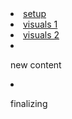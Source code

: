 <!DOCTYPE html>
<html>
<head>
	<title>frick.</title>
</head>
<body>
<li><a href="/morrowind/setup">setup</a>
<li><a href="/morrowind/visuals1">visuals 1</a>
<li><a href="/morrowind/visuals2">visuals 2</a>
<li><p>new content</p>
<li><p>finalizing</p>

</body>
</html>
